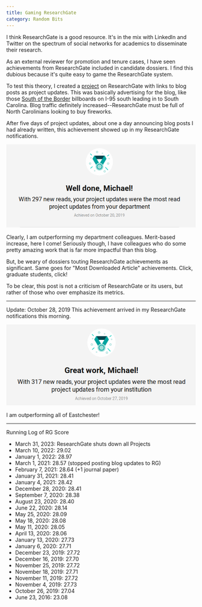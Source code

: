 ```yaml
---
title: Gaming ResearchGate
category: Random Bits
---
```


I think ResearchGate is a good resource. It's in the mix with LinkedIn and Twitter on the spectrum of social networks for academics to 
disseminate their research.

As an external reviewer for promotion and tenure cases, I have seen achievements from ResearchGate included in candidate dossiers. I find 
this dubious because it's quite easy to game the ResearchGate system.

To test this theory, I created a [project](https://www.researchgate.net/project/OpenSees-Blog) on ResearchGate with links to blog posts
as project updates. This was basically 
advertising for the blog, like those [South of the Border](https://en.wikipedia.org/wiki/South_of_the_Border_(attraction)) billboards on 
I-95 south leading in to South Carolina. Blog traffic definitely 
increased--ResearchGate must be full of North Carolinians looking to buy fireworks.

After five days of project updates, about one a day announcing blog posts I had already written, this achievement showed up in my 
ResearchGate notifications.

![ResearchGate achievement](/assets/images/ResearchGate.png)

Clearly, I am outperforming my department colleagues. Merit-based increase, here I come! Seriously though, I have colleagues who do some
pretty amazing work that is far more impactful than this blog.

But, be weary of dossiers touting ResearchGate achievements as significant. Same goes for "Most Downloaded Article" achievements. Click, 
graduate students, click!

To be clear, this post is not a criticism of ResearchGate or its users, but rather of those who over emphasize its metrics.

---

Update: October 28, 2019
This achievement arrived in my ResearchGate notifications this morning.

![ResearchGate achievement](/assets/images/ResearchGate2.png)

I am outperforming all of Eastchester!

---

Running Log of RG Score

+ March 31, 2023: ResearchGate shuts down all Projects
+ March 10, 2022: 29.02
+ January 1, 2022: 28.97
+ March 1, 2021: 28.57 (stopped posting blog updates to RG)
+ February 7, 2021: 28.64 (+1 journal paper)
+ January 31, 2021: 28.41
+ January 4, 2021: 28.42
+ December 28, 2020: 28.41
+ September 7, 2020: 28.38
+ August 23, 2020: 28.40
+ June 22, 2020: 28.14
+ May 25, 2020: 28.09
+ May 18, 2020: 28.08
+ May 11, 2020: 28.05
+ April 13, 2020: 28.06
+ January 13, 2020: 27.73
+ January 6, 2020: 27.71
+ December 23, 2019: 27.72
+ December 16, 2019: 27.70
+ November 25, 2019: 27.72
+ November 18, 2019: 27.71
+ November 11, 2019: 27.72
+ November 4, 2019: 27.73
+ October 26, 2019: 27.04
+ June 23, 2016: 23.08


